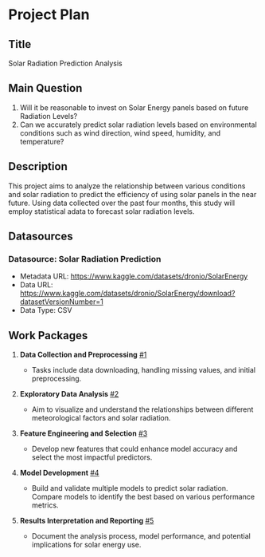 # Project Plan

## Title

Solar Radiation Prediction Analysis

## Main Question

1. Will it be reasonable to invest on Solar Energy panels based on future Radiation Levels?
2. Can we accurately predict solar radiation levels based on environmental conditions such as wind direction, wind speed, humidity, and temperature?
## Description

This project aims to analyze the relationship between various  conditions and solar radiation to predict the efficiency of using solar panels in the near future. Using data collected over the past four months, this study will employ statistical adata to forecast solar radiation levels. 

## Datasources

### Datasource: Solar Radiation Prediction
* Metadata URL: https://www.kaggle.com/datasets/dronio/SolarEnergy
* Data URL: https://www.kaggle.com/datasets/dronio/SolarEnergy/download?datasetVersionNumber=1
* Data Type: CSV

## Work Packages

1. **Data Collection and Preprocessing** [#1][i1]
   - Tasks include data downloading, handling missing values, and initial preprocessing.

2. **Exploratory Data Analysis** [#2][i2]
   - Aim to visualize and understand the relationships between different meteorological factors and solar radiation.

3. **Feature Engineering and Selection** [#3][i3]
   - Develop new features that could enhance model accuracy and select the most impactful predictors.

4. **Model Development** [#4][i4]
   - Build and validate multiple models to predict solar radiation. Compare models to identify the best based on various performance metrics.

5. **Results Interpretation and Reporting** [#5][i5]
   - Document the analysis process, model performance, and potential implications for solar energy use.

[i1]: https://github.com/HatefRahimi/MADE-FAU/issues/1
[i2]: https://github.com/HatefRahimi/MADE-FAU/issues/2
[i3]: https://github.com/HatefRahimi/MADE-FAU/issues/3
[i4]: https://github.com/HatefRahimi/MADE-FAU/issues/4
[i5]: https://github.com/HatefRahimi/MADE-FAU/issues/5


